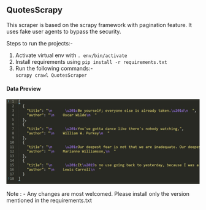## **QuotesScrapy**
This scraper is based on the scrapy framework with pagination feature. It uses fake user agents to bypass the security.

Steps to run the projects:-
1. Activate virtual env with `. env/bin/activate`
2. Install requirements using `pip install -r requirements.txt`
3. Run the following commands:-
<br>`scrapy crawl QuotesScraper`

#### **Data Preview**
<img src='quotes.JPG' alt="quotes ample">
<br>
 
Note : - Any changes are most welcomed. Please install only the version mentioned in the requirements.txt